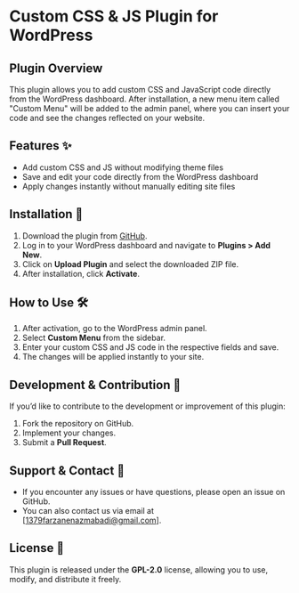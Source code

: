# Custom CSS & JS Plugin for WordPress

## Plugin Overview
This plugin allows you to add custom CSS and JavaScript code directly from the WordPress dashboard. After installation, a new menu item called "Custom Menu" will be added to the admin panel, where you can insert your code and see the changes reflected on your website.

## Features ✨
- Add custom CSS and JS without modifying theme files
- Save and edit your code directly from the WordPress dashboard
- Apply changes instantly without manually editing site files

## Installation 📌

1. Download the plugin from [GitHub](https://https://github.com/farzane-na/custome-code-plugin/csas.zip).
2. Log in to your WordPress dashboard and navigate to **Plugins > Add New**.
3. Click on **Upload Plugin** and select the downloaded ZIP file.
4. After installation, click **Activate**.

## How to Use 🛠️

1. After activation, go to the WordPress admin panel.
2. Select **Custom Menu** from the sidebar.
3. Enter your custom CSS and JS code in the respective fields and save.
4. The changes will be applied instantly to your site.

## Development & Contribution 🤝

If you’d like to contribute to the development or improvement of this plugin:

1. Fork the repository on GitHub.
2. Implement your changes.
3. Submit a **Pull Request**.

## Support & Contact 📧

- If you encounter any issues or have questions, please open an issue on GitHub.
- You can also contact us via email at [1379farzanenazmabadi@gmail.com].

## License 📜
This plugin is released under the **GPL-2.0** license, allowing you to use, modify, and distribute it freely.
